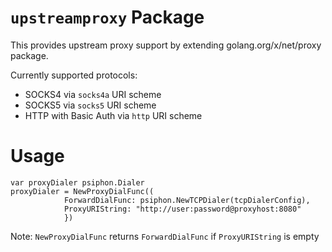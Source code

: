 `upstreamproxy` Package
=======================

This provides upstream proxy support by extending golang.org/x/net/proxy package.

Currently supported protocols:
* SOCKS4 via `socks4a` URI scheme
* SOCKS5 via `socks5` URI scheme
* HTTP with Basic Auth via `http` URI scheme

# Usage

```
var proxyDialer psiphon.Dialer 
proxyDialer = NewProxyDialFunc((
            ForwardDialFunc: psiphon.NewTCPDialer(tcpDialerConfig),
            ProxyURIString: "http://user:password@proxyhost:8080"
            })
```

Note: `NewProxyDialFunc` returns `ForwardDialFunc` if `ProxyURIString` is empty
